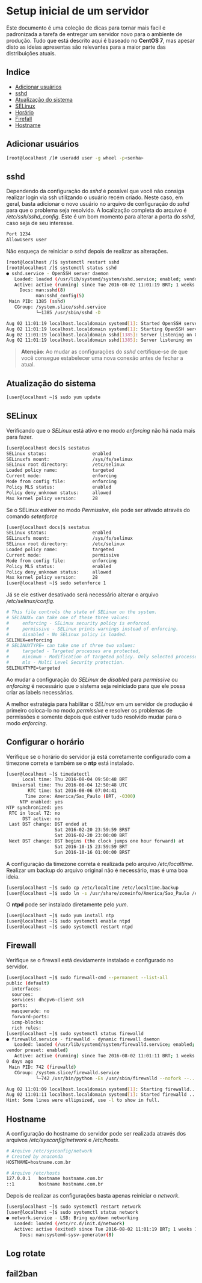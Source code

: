 Setup inicial de um servidor
============================

Este documento é uma coleção de dicas para tornar mais facil e padronizada a tarefa de entregar um
servidor novo para o ambiente de produção.
Tudo que está descrito aqui é baseado no **CentOS 7**, mas apesar disto as ideias apresentas são relevantes 
para a maior parte das distribuições atuais.

Indice
------
  - [Adicionar usuários](#adicionar-usuários)
  - [sshd](#sshd)
  - [Atualização do sistema](#atualização-do-sistema)
  - [SELinux](#selinux)
  - [Horário](#configurar-o-horário)
  - [Firefall](#firewall)
  - [Hostname](#hostname)

## Adicionar usuários

```sh
[root@localhost /]# useradd user -g wheel -p<senha>
```

## sshd

Dependendo da configuração do *sshd* é possível que você não consiga realizar login via ssh utilizando o usuário recém criado.
Neste caso, em geral, basta adicionar o novo usuário no arquivo de configuração do *sshd* para que o problema seja resolvido.
A localização completa do arquivo é */etc/ssh/sshd_config*.
Este é um bom momento para alterar a porta do *sshd*, caso seja de seu interesse.

```apache
Port 1234
AllowUsers user
```
Não esqueça de reiniciar o *sshd* depois de realizar as alterações.

```sh
[root@localhost /]$ systemctl restart sshd
[root@localhost /]$ systemctl status sshd
● sshd.service - OpenSSH server daemon
   Loaded: loaded (/usr/lib/systemd/system/sshd.service; enabled; vendor preset: enabled)
   Active: active (running) since Tue 2016-08-02 11:01:19 BRT; 1 weeks 0 days ago
     Docs: man:sshd(8)
           man:sshd_config(5)
 Main PID: 1385 (sshd)
   CGroup: /system.slice/sshd.service
           └─1385 /usr/sbin/sshd -D

Aug 02 11:01:19 localhost.localdomain systemd[1]: Started OpenSSH server daemon.
Aug 02 11:01:19 localhost.localdomain systemd[1]: Starting OpenSSH server daemon...
Aug 02 11:01:19 localhost.localdomain sshd[1385]: Server listening on 0.0.0.0 port 1234.
Aug 02 11:01:19 localhost.localdomain sshd[1385]: Server listening on :: port 1234.
```

> **Atenção**: Ao mudar as configurações do *sshd* certifique-se de que você consegue estabelecer
> uma nova conexão antes de fechar a atual.

## Atualização do sistema

```sh
[user@localhost ~]$ sudo yum update
```
## SELinux

Verificando que o *SELinux* está ativo e no modo *enforcing* não há nada mais para fazer.
```sh
[user@localhost docs]$ sestatus
SELinux status:                 enabled
SELinuxfs mount:                /sys/fs/selinux
SELinux root directory:         /etc/selinux
Loaded policy name:             targeted
Current mode:                   enforcing
Mode from config file:          enforcing
Policy MLS status:              enabled
Policy deny_unknown status:     allowed
Max kernel policy version:      28
```
Se o SELinux estiver no modo *Permissive*, ele pode ser ativado através do comando *setenforce*

```sh
[user@localhost docs]$ sestatus
SELinux status:                 enabled
SELinuxfs mount:                /sys/fs/selinux
SELinux root directory:         /etc/selinux
Loaded policy name:             targeted
Current mode:                   permissive
Mode from config file:          enforcing
Policy MLS status:              enabled
Policy deny_unknown status:     allowed
Max kernel policy version:      28
[user@localhost ~]$ sudo setenforce 1
```
Já se ele estiver desativado será necessário alterar o arquivo */etc/selinux/config*.

```apache
# This file controls the state of SELinux on the system.
# SELINUX= can take one of these three values:
#     enforcing - SELinux security policy is enforced.
#     permissive - SELinux prints warnings instead of enforcing.
#     disabled - No SELinux policy is loaded.
SELINUX=enforcing
# SELINUXTYPE= can take one of three two values:
#     targeted - Targeted processes are protected,
#     minimum - Modification of targeted policy. Only selected processes are protected. 
#     mls - Multi Level Security protection.
SELINUXTYPE=targeted 
```
Ao mudar a configuração do *SELinux* de *disabled* para *permissive* ou *enforcing* é necessário que o sistema seja 
reiniciado para que ele possa criar as labels necessárias.

A melhor estratégia para habilitar o *SELinux* em um servidor de produção é primeiro coloca-lo no modo *permissive*
e resolver os problemas de permissões e somente depois que estiver tudo resolvido mudar para o modo *enforcing*.

## Configurar o horário

Verifique se o horário do servidor já está corretamente configurado com
a timezone correta e também se o **ntp** está instalado.

```sh
[user@localhost ~]$ timedatectl
      Local time: Thu 2016-08-04 09:50:48 BRT
  Universal time: Thu 2016-08-04 12:50:48 UTC
        RTC time: Sat 2016-08-06 07:04:41
       Time zone: America/Sao_Paulo (BRT, -0300)
     NTP enabled: yes
NTP synchronized: yes
 RTC in local TZ: no
      DST active: no
 Last DST change: DST ended at
                  Sat 2016-02-20 23:59:59 BRST
                  Sat 2016-02-20 23:00:00 BRT
 Next DST change: DST begins (the clock jumps one hour forward) at
                  Sat 2016-10-15 23:59:59 BRT
                  Sun 2016-10-16 01:00:00 BRST
```
A configuração da timezone correta é realizada pelo arquivo
*/etc/localtime*. Realizar um backup do arquivo original não é necessário,
mas é uma boa ideia.

```sh
[user@localhost ~]$ sudo cp /etc/localtime /etc/localtime.backup
[user@localhost ~]$ sudo ln -s /usr/share/zoneinfo/America/Sao_Paulo /etc/localtime 
```
O **ntpd** pode ser instalado diretamente pelo *yum*.

```sh
[user@localhost ~]$ sudo yum install ntp
[user@localhost ~]$ sudo systemctl enable ntpd
[user@localhost ~]$ sudo systemctl restart ntpd
```
## Firewall

Verifique se o firewall está devidamente instalado e configurado no servidor.

```sh
[user@localhost ~]$ sudo firewall-cmd --permanent --list-all
public (default)
  interfaces:
  sources:
  services: dhcpv6-client ssh
  ports: 
  masquerade: no
  forward-ports:
  icmp-blocks:
  rich rules:
[user@localhost ~]$ sudo systemctl status firewalld
● firewalld.service - firewalld - dynamic firewall daemon
   Loaded: loaded (/usr/lib/systemd/system/firewalld.service; enabled;
vendor preset: enabled)
   Active: active (running) since Tue 2016-08-02 11:01:11 BRT; 1 weeks
0 days ago
 Main PID: 742 (firewalld)
   CGroup: /system.slice/firewalld.service
           └─742 /usr/bin/python -Es /usr/sbin/firewalld --nofork --...

Aug 02 11:01:09 localhost.localdomain systemd[1]: Starting firewalld...
Aug 02 11:01:11 localhost.localdomain systemd[1]: Started firewalld ...
Hint: Some lines were ellipsized, use -l to show in full.
```
## Hostname

A configuração do hostname do servidor pode ser realizada através dos arquivos */etc/sysconfig/network*
e */etc/hosts*.

```apache
# Arquivo /etc/sysconfig/network
# Created by anaconda
HOSTNAME=hostname.com.br
```

```apache
# Arquivo /etc/hosts
127.0.0.1   hostname hostname.com.br 
::1         hostname hostname.com.br
```

Depois de realizar as configurações basta apenas reiniciar o *network*.
```sh
[user@localhost ~]$ sudo systemctl restart network
[user@localhost ~]$ sudo systemctl status network
● network.service - LSB: Bring up/down networking
   Loaded: loaded (/etc/rc.d/init.d/network)
   Active: active (exited) since Tue 2016-08-02 11:01:19 BRT; 1 weeks 1 days ago
     Docs: man:systemd-sysv-generator(8)
```
## Log rotate
## fail2ban
